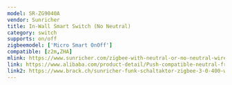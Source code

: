 ```yaml
---
model: SR-ZG9040A
vendor: Sunricher
title: In-Wall Smart Switch (No Neutral)
category: switch
supports: on/off
zigbeemodel: ['Micro Smart OnOff']
compatible: [z2m,ZHA]
mlink: https://www.sunricher.com/zigbee-with-neutral-or-no-neutral-wire-self-adaptive-in-wall-smart-switch-sr-zg9100a.html
link: https://www.alibaba.com/product-detail/Push-compatible-neutral-free-zigbee-3_1600055196513.html
link2: https://www.brack.ch/sunricher-funk-schaltaktor-zigbee-3-0-400-w-single-line-1079050
---
```

